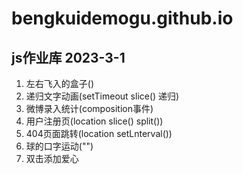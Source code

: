 # bengkuidemogu.github.io
## js作业库 2023-3-1
1. 左右飞入的盒子()
2. 递归文字动画(setTimeout slice() 递归)
3. 微博录入统计(composition事件)
4. 用户注册页(location slice() split())
5. 404页面跳转(location setLnterval())
6. 球的口字运动("")
7. 双击添加爱心